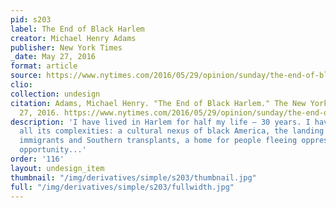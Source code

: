 ```yaml
---
pid: s203
label: The End of Black Harlem
creator: Michael Henry Adams
publisher: New York Times
_date: May 27, 2016
format: article
source: https://www.nytimes.com/2016/05/29/opinion/sunday/the-end-of-black-harlem.html
clio:
collection: undesign
citation: Adams, Michael Henry. "The End of Black Harlem." The New York Times, May
  27, 2016. https://www.nytimes.com/2016/05/29/opinion/sunday/the-end-of-black-harlem.html
description: 'I have lived in Harlem for half my life — 30 years. I have seen it in
  all its complexities: a cultural nexus of black America, the landing place for Senegalese
  immigrants and Southern transplants, a home for people fleeing oppression and seeking
  opportunity...'
order: '116'
layout: undesign_item
thumbnail: "/img/derivatives/simple/s203/thumbnail.jpg"
full: "/img/derivatives/simple/s203/fullwidth.jpg"
---
```

